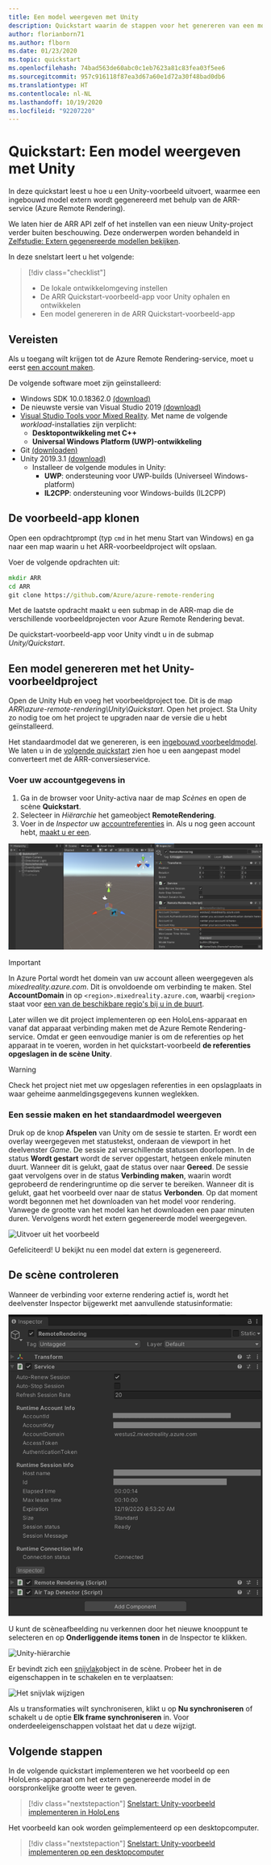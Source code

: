 ```yaml
---
title: Een model weergeven met Unity
description: Quickstart waarin de stappen voor het genereren van een model worden beschreven
author: florianborn71
ms.author: flborn
ms.date: 01/23/2020
ms.topic: quickstart
ms.openlocfilehash: 74bad563de60abc0c1eb7623a81c83fea03f5ee6
ms.sourcegitcommit: 957c916118f87ea3d67a60e1d72a30f48bad0db6
ms.translationtype: HT
ms.contentlocale: nl-NL
ms.lasthandoff: 10/19/2020
ms.locfileid: "92207220"
---
```

# <a name="quickstart-render-a-model-with-unity"></a>Quickstart: Een model weergeven met Unity

In deze quickstart leest u hoe u een Unity-voorbeeld uitvoert, waarmee een ingebouwd model extern wordt gegenereerd met behulp van de ARR-service (Azure Remote Rendering).

We laten hier de ARR API zelf of het instellen van een nieuw Unity-project verder buiten beschouwing. Deze onderwerpen worden behandeld in [Zelfstudie: Extern gegenereerde modellen bekijken](../tutorials/unity/view-remote-models/view-remote-models.md).

In deze snelstart leert u het volgende:
> [!div class="checklist"]
>
>* De lokale ontwikkelomgeving instellen
>* De ARR Quickstart-voorbeeld-app voor Unity ophalen en ontwikkelen
>* Een model genereren in de ARR Quickstart-voorbeeld-app

## <a name="prerequisites"></a>Vereisten

Als u toegang wilt krijgen tot de Azure Remote Rendering-service, moet u eerst [een account maken](../how-tos/create-an-account.md).

De volgende software moet zijn geïnstalleerd:

* Windows SDK 10.0.18362.0 [(download)](https://developer.microsoft.com/windows/downloads/windows-10-sdk)
* De nieuwste versie van Visual Studio 2019 [(download)](https://visualstudio.microsoft.com/vs/older-downloads/)
* [Visual Studio Tools voor Mixed Reality](/windows/mixed-reality/install-the-tools). Met name de volgende *workload*-installaties zijn verplicht:
  * **Desktopontwikkeling met C++**
  * **Universal Windows Platform (UWP)-ontwikkeling**
* Git [(downloaden)](https://git-scm.com/downloads)
* Unity 2019.3.1 [(download)](https://unity3d.com/get-unity/download)
  * Installeer de volgende modules in Unity:
    * **UWP**: ondersteuning voor UWP-builds (Universeel Windows-platform)
    * **IL2CPP**: ondersteuning voor Windows-builds (IL2CPP)

## <a name="clone-the-sample-app"></a>De voorbeeld-app klonen

Open een opdrachtprompt (typ `cmd` in het menu Start van Windows) en ga naar een map waarin u het ARR-voorbeeldproject wilt opslaan.

Voer de volgende opdrachten uit:

```cmd
mkdir ARR
cd ARR
git clone https://github.com/Azure/azure-remote-rendering
```

Met de laatste opdracht maakt u een submap in de ARR-map die de verschillende voorbeeldprojecten voor Azure Remote Rendering bevat.

De quickstart-voorbeeld-app voor Unity vindt u in de submap *Unity/Quickstart*.

## <a name="rendering-a-model-with-the-unity-sample-project"></a>Een model genereren met het Unity-voorbeeldproject

Open de Unity Hub en voeg het voorbeeldproject toe. Dit is de map *ARR\azure-remote-rendering\Unity\Quickstart*.
Open het project. Sta Unity zo nodig toe om het project te upgraden naar de versie die u hebt geïnstalleerd.

Het standaardmodel dat we genereren, is een [ingebouwd voorbeeldmodel](../samples/sample-model.md). We laten u in de [volgende quickstart](convert-model.md) zien hoe u een aangepast model converteert met de ARR-conversieservice.

### <a name="enter-your-account-info"></a>Voer uw accountgegevens in

1. Ga in de browser voor Unity-activa naar de map *Scènes* en open de scène **Quickstart**.
1. Selecteer in *Hiërarchie* het gameobject **RemoteRendering**.
1. Voer in de *Inspector* uw [accountreferenties](../how-tos/create-an-account.md) in. Als u nog geen account hebt, [maakt u er een](../how-tos/create-an-account.md).

![ARR-accountgegevens](./media/arr-sample-account-info.png)

> [!IMPORTANT]
> In Azure Portal wordt het domein van uw account alleen weergegeven als *mixedreality.azure.com*. Dit is onvoldoende om verbinding te maken.
> Stel **AccountDomain** in op `<region>.mixedreality.azure.com`, waarbij `<region>` staat voor [een van de beschikbare regio's bij u in de buurt](../reference/regions.md).

Later willen we dit project implementeren op een HoloLens-apparaat en vanaf dat apparaat verbinding maken met de Azure Remote Rendering-service. Omdat er geen eenvoudige manier is om de referenties op het apparaat in te voeren, worden in het quickstart-voorbeeld **de referenties opgeslagen in de scène Unity**.

> [!WARNING]
> Check het project niet met uw opgeslagen referenties in een opslagplaats in waar geheime aanmeldingsgegevens kunnen weglekken.

### <a name="create-a-session-and-view-the-default-model"></a>Een sessie maken en het standaardmodel weergeven

Druk op de knop **Afspelen** van Unity om de sessie te starten. Er wordt een overlay weergegeven met statustekst, onderaan de viewport in het deelvenster *Game*. De sessie zal verschillende statussen doorlopen. In de status **Wordt gestart** wordt de server opgestart, hetgeen enkele minuten duurt. Wanneer dit is gelukt, gaat de status over naar **Gereed**. De sessie gaat vervolgens over in de status **Verbinding maken**, waarin wordt geprobeerd de renderingruntime op die server te bereiken. Wanneer dit is gelukt, gaat het voorbeeld over naar de status **Verbonden**. Op dat moment wordt begonnen met het downloaden van het model voor rendering. Vanwege de grootte van het model kan het downloaden een paar minuten duren. Vervolgens wordt het extern gegenereerde model weergegeven.

![Uitvoer uit het voorbeeld](media/arr-sample-output.png)

Gefeliciteerd! U bekijkt nu een model dat extern is gegenereerd.

## <a name="inspecting-the-scene"></a>De scène controleren

Wanneer de verbinding voor externe rendering actief is, wordt het deelvenster Inspector bijgewerkt met aanvullende statusinformatie:

![Unity-voorbeeld wordt afgespeeld](./media/arr-sample-configure-session-running.png)

U kunt de scèneafbeelding nu verkennen door het nieuwe knooppunt te selecteren en op **Onderliggende items tonen** in de Inspector te klikken.

![Unity-hiërarchie](./media/unity-hierarchy.png)

Er bevindt zich een [snijvlak](../overview/features/cut-planes.md)object in de scène. Probeer het in de eigenschappen in te schakelen en te verplaatsen:

![Het snijvlak wijzigen](media/arr-sample-unity-cutplane.png)

Als u transformaties wilt synchroniseren, klikt u op **Nu synchroniseren** of schakelt u de optie **Elk frame synchroniseren** in. Voor onderdeeleigenschappen volstaat het dat u deze wijzigt.

## <a name="next-steps"></a>Volgende stappen

In de volgende quickstart implementeren we het voorbeeld op een HoloLens-apparaat om het extern gegenereerde model in de oorspronkelijke grootte weer te geven.

> [!div class="nextstepaction"]
> [Snelstart: Unity-voorbeeld implementeren in HoloLens](deploy-to-hololens.md)

Het voorbeeld kan ook worden geïmplementeerd op een desktopcomputer.

> [!div class="nextstepaction"]
> [Snelstart: Unity-voorbeeld implementeren op een desktopcomputer](deploy-to-desktop.md)